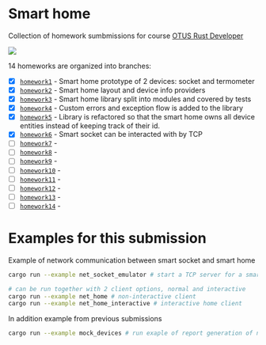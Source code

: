 # Smart home

Collection of homework sumbmissions for course [OTUS Rust Developer](https://otus.ru/lessons/rust-developer/?int_source=courses_catalog&int_term=programming)

[![](https://github.com/mihsamusev/otus_smart_home/actions/workflows/build.yml/badge.svg)](https://github.com/mihsamusev/otus_smart_home/actions/workflows/build.yml)

14 homeworks are organized into branches:

- [x] [`homework1`](https://github.com/mihsamusev/otus_smart_home/tree/homework1) - Smart home prototype of 2 devices: socket and termometer
- [x] [`homework2`](https://github.com/mihsamusev/otus_smart_home/tree/homework2) - Smart home layout and device info providers
- [x] [`homework3`](https://github.com/mihsamusev/otus_smart_home/tree/homework3) - Smart home library split into modules and covered by tests
- [x] [`homework4`](https://github.com/mihsamusev/otus_smart_home/tree/homework4) - Custom errors and exception flow is added to the library
- [x] [`homework5`](https://github.com/mihsamusev/otus_smart_home/tree/homework5) - Library is refactored so that the smart home owns all device entities instead of keeping track of their id.
- [x] [`homework6`](https://github.com/mihsamusev/otus_smart_home/tree/homework6) - Smart socket can be interacted with by TCP
- [ ] [`homework7`](https://github.com/mihsamusev/otus_smart_home/tree/homework7) -
- [ ] [`homework8`](https://github.com/mihsamusev/otus_smart_home/tree/homework8) -
- [ ] [`homework9`](https://github.com/mihsamusev/otus_smart_home/tree/homework9) -
- [ ] [`homework10`](https://github.com/mihsamusev/otus_smart_home/tree/homework10) -
- [ ] [`homework11`](https://github.com/mihsamusev/otus_smart_home/tree/homework11) -
- [ ] [`homework12`](https://github.com/mihsamusev/otus_smart_home/tree/homework12) -
- [ ] [`homework13`](https://github.com/mihsamusev/otus_smart_home/tree/homework13) -
- [ ] [`homework14`](https://github.com/mihsamusev/otus_smart_home/tree/homework14) -

# Examples for this submission

Example of network communication between smart socket and smart home

```sh
cargo run --example net_socket_emulator # start a TCP server for a smart socket that is listenning for commands

# can be run together with 2 client options, normal and interactive
cargo run --example net_home # non-interactive client
cargo run --example net_home_interactive # interactive home client
```

In addition example from previous submissions

```sh
cargo run --example mock_devices # run exaple of report generation of non-networked smart device mocks
```
